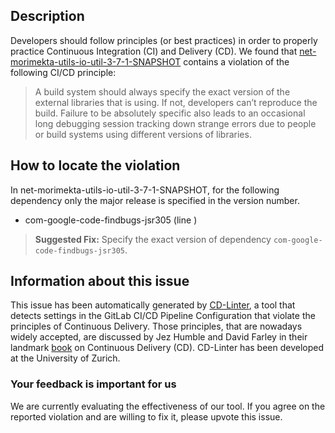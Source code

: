
## Description
Developers should follow principles (or best practices) in order to properly practice Continuous Integration (CI) and Delivery (CD).
We found that [net-morimekta-utils-io-util-3-7-1-SNAPSHOT](https://gitlab.com/morimekta/io-util/blob/master/.gitlab-ci.yml) contains a violation of the following CI/CD principle:

> A build system should always specify the exact version of the external libraries that is using.
If not, developers can’t reproduce the build. Failure to be absolutely specific also leads to an occasional long debugging session tracking down strange errors due to people or build systems using different versions of libraries.

## How to locate the violation

In net-morimekta-utils-io-util-3-7-1-SNAPSHOT, for the following dependency only the major release is specified in the version number.

* com-google-code-findbugs-jsr305 (line )

> **Suggested Fix:** Specify the exact version of dependency `com-google-code-findbugs-jsr305`.

## Information about this issue

This issue has been automatically generated by [CD-Linter](https://gitlab.com/Jancso/configuration-analytics), a tool that detects settings in the GitLab CI/CD Pipeline Configuration that violate the principles of Continuous Delivery. Those principles, that are nowadays widely accepted, are discussed by Jez Humble and David Farley in their landmark [book](https://www.oreilly.com/library/view/continuous-delivery-reliable/9780321670250/) on Continuous Delivery (CD). CD-Linter has been developed at the University of Zurich.

### Your feedback is important for us
We are currently evaluating the effectiveness of our tool. If you agree on the reported violation and are willing to fix it, please upvote this issue.